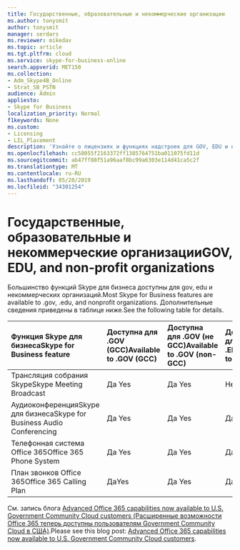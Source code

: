 ```yaml
---
title: Государственные, образовательные и некоммерческие организации
ms.author: tonysmit
author: tonysmit
manager: serdars
ms.reviewer: mikedav
ms.topic: article
ms.tgt.pltfrm: cloud
ms.service: skype-for-business-online
search.appverid: MET150
ms.collection:
- Adm_Skype4B_Online
- Strat_SB_PSTN
audience: Admin
appliesto:
- Skype for Business
localization_priority: Normal
f1keywords: None
ms.custom:
- Licensing
- LIL_Placement
description: 'Узнайте о лицензиях и функциях надстроек для GOV, EDU и некоммерческих планов. '
ms.openlocfilehash: cc58055f2163372ff1385764751ba011075fd11d
ms.sourcegitcommit: ab47ff88f51a96aaf8bc99a6303e114d41ca5c2f
ms.translationtype: MT
ms.contentlocale: ru-RU
ms.lasthandoff: 05/20/2019
ms.locfileid: "34301254"
---
```

# <a name="gov-edu-and-non-profit-organizations"></a><span data-ttu-id="3bedd-103">Государственные, образовательные и некоммерческие организации</span><span class="sxs-lookup"><span data-stu-id="3bedd-103">GOV, EDU, and non-profit organizations</span></span>

<span data-ttu-id="3bedd-104">Большинство функций Skype для бизнеса доступны для gov, edu и некоммерческих организаций.</span><span class="sxs-lookup"><span data-stu-id="3bedd-104">Most Skype for Business features are available to .gov, .edu, and nonprofit organizations.</span></span> <span data-ttu-id="3bedd-105">Дополнительные сведения приведены в таблице ниже.</span><span class="sxs-lookup"><span data-stu-id="3bedd-105">See the following table for details.</span></span>

|<span data-ttu-id="3bedd-106">**Функция Skype для бизнеса**</span><span class="sxs-lookup"><span data-stu-id="3bedd-106">**Skype for Business feature**</span></span>|<span data-ttu-id="3bedd-107">**Доступна для .GOV (GCC)**</span><span class="sxs-lookup"><span data-stu-id="3bedd-107">**Available to .GOV (GCC)**</span></span>|<span data-ttu-id="3bedd-108">**Доступна для .GOV (не GCC)**</span><span class="sxs-lookup"><span data-stu-id="3bedd-108">**Available to .GOV (non-GCC)**</span></span>|<span data-ttu-id="3bedd-109">**Доступна для .EDU**</span><span class="sxs-lookup"><span data-stu-id="3bedd-109">**Available to .EDU**</span></span>|<span data-ttu-id="3bedd-110">**Доступна для некоммерческих организаций**</span><span class="sxs-lookup"><span data-stu-id="3bedd-110">**Available to non-profit organizations**</span></span>|
|:-----|:-----|:-----|:-----|:-----|
|<span data-ttu-id="3bedd-111">Трансляция собрания Skype</span><span class="sxs-lookup"><span data-stu-id="3bedd-111">Skype Meeting Broadcast</span></span>  <br/> |<span data-ttu-id="3bedd-112">Да </span><span class="sxs-lookup"><span data-stu-id="3bedd-112">Yes</span></span>  <br/> |<span data-ttu-id="3bedd-113">Да </span><span class="sxs-lookup"><span data-stu-id="3bedd-113">Yes</span></span>  <br/> |<span data-ttu-id="3bedd-114">Нет</span><span class="sxs-lookup"><span data-stu-id="3bedd-114">No</span></span>  <br/> |<span data-ttu-id="3bedd-115">Да</span><span class="sxs-lookup"><span data-stu-id="3bedd-115">Yes</span></span>  <br/> |
|<span data-ttu-id="3bedd-116">АудиоконференцияSkype для бизнеса</span><span class="sxs-lookup"><span data-stu-id="3bedd-116">Skype for Business Audio Conferencing</span></span>  <br/> |<span data-ttu-id="3bedd-117">Да </span><span class="sxs-lookup"><span data-stu-id="3bedd-117">Yes</span></span>  <br/> |<span data-ttu-id="3bedd-118">Да </span><span class="sxs-lookup"><span data-stu-id="3bedd-118">Yes</span></span>  <br/> |<span data-ttu-id="3bedd-119">Да </span><span class="sxs-lookup"><span data-stu-id="3bedd-119">Yes</span></span>  <br/> |<span data-ttu-id="3bedd-120">Да </span><span class="sxs-lookup"><span data-stu-id="3bedd-120">Yes</span></span>  <br/> |
|<span data-ttu-id="3bedd-121">Телефонная система Office 365</span><span class="sxs-lookup"><span data-stu-id="3bedd-121">Office 365 Phone System</span></span>  <br/> |<span data-ttu-id="3bedd-122">Да </span><span class="sxs-lookup"><span data-stu-id="3bedd-122">Yes</span></span>  <br/> |<span data-ttu-id="3bedd-123">Да </span><span class="sxs-lookup"><span data-stu-id="3bedd-123">Yes</span></span>  <br/> |<span data-ttu-id="3bedd-124">Да </span><span class="sxs-lookup"><span data-stu-id="3bedd-124">Yes</span></span>  <br/> |<span data-ttu-id="3bedd-125">Да </span><span class="sxs-lookup"><span data-stu-id="3bedd-125">Yes</span></span>  <br/> |
|<span data-ttu-id="3bedd-126">План звонков Office 365</span><span class="sxs-lookup"><span data-stu-id="3bedd-126">Office 365 Calling Plan</span></span>  <br/> |<span data-ttu-id="3bedd-127">Да</span><span class="sxs-lookup"><span data-stu-id="3bedd-127">Yes</span></span>  <br/> |<span data-ttu-id="3bedd-128">Да </span><span class="sxs-lookup"><span data-stu-id="3bedd-128">Yes</span></span>  <br/> |<span data-ttu-id="3bedd-129">Да </span><span class="sxs-lookup"><span data-stu-id="3bedd-129">Yes</span></span>  <br/> |<span data-ttu-id="3bedd-130">Да</span><span class="sxs-lookup"><span data-stu-id="3bedd-130">Yes</span></span>  <br/> |
   
<span data-ttu-id="3bedd-131">См. запись блога [Advanced Office 365 capabilities now available to U.S. Government Community Cloud customers (Расширенные возможности Office 365 теперь доступны пользователям Government Community Cloud в США)](https://blogs.office.com/2017/01/17/advanced-office-365-capabilities-now-available-to-u-s-government-community-customers/).</span><span class="sxs-lookup"><span data-stu-id="3bedd-131">Please see this blog post: [Advanced Office 365 capabilities now available to U.S. Government Community Cloud customers](https://blogs.office.com/2017/01/17/advanced-office-365-capabilities-now-available-to-u-s-government-community-customers/).</span></span>